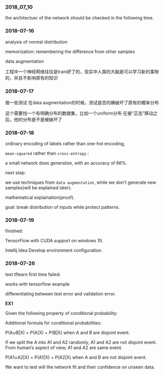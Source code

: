 ### 2018_07_10

the architectuer of the network should be checked in the following time.



### 2018-07-16

analysis of normal distribution

memorization: remembering the difference from other samples

data augmentation


工程中一个神经网络往往是train好了的，现实中人类的大脑是可以学习新的事物的，并且不影响原有的知识


### 2018-07-17


做一些测试  在data augmentation的时候，测试是否的确破坏了原有的概率分布

这个需要找一个有明确分布的数据集，比如一个uniform分布  在被“正态”移动之后，他的分布是不是被破坏了

### 2018-07-18

ordinary encoding of labels rather than one-hot encoding,

`mean-squared` rather than `cross-entropy` :

a small network does generalize, with an accuracy of 66%.

next step:

we use techniques from `data augmentation`, while we don't generate new samples(will be explained later).

mathematical explaination(proof).

goal: break distribution of inputs while protect patterns.

### 2018-07-19

finished:

TensorFlow with CUDA support on windows 10.

Intellij Idea Develop environment configuration.


### 2018-07-26

test tflearn first time failed.

works with tensorflow example

differentiating between test error and validation error.

**EX1**

Given the following property of conditional probability:

Additional formula for conditional probabilities:

P(A∪B|X) = P(A|X) + P(B|X) when A and B are disjoint event.

If we split the A into A1 and A2 randomly, A1 and A2 are not disjoint event. From human’s aspect of view, A1 and A2 are same event.

P(A1∪A2|X) = P(A1|X) + P(A2|X) when A and B are not disjoint event.

We want to test will the network fit and their confidence on unseen data.
